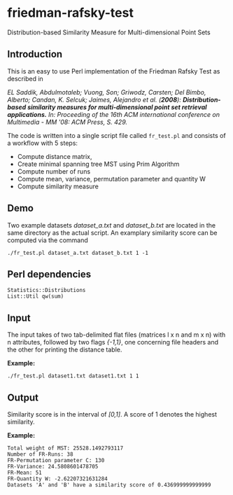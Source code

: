 friedman-rafsky-test
====================
Distribution-based Similarity Measure for Multi-dimensional Point Sets



Introduction
-----------

This is an easy to use Perl implementation of the Friedman Rafsky Test as described in 

_EL Saddik, Abdulmotaleb; Vuong, Son; Griwodz, Carsten; Del Bimbo, Alberto; Candan, K. Selcuk; Jaimes, Alejandro et al. (**2008**): **Distribution-based similarity measures for multi-dimensional point set retrieval applications.** 
In: Proceeding of the 16th ACM international conference on Multimedia - MM '08: ACM Press, S. 429._

The code is written into a single script file called `fr_test.pl` and consists of a workflow with 5 steps:

  * Compute distance matrix,
  * Create minimal spanning tree MST using Prim Algorithm
  * Compute number of runs
  * Compute mean, variance, permutation parameter and quantity W
  * Compute similarity measure

Demo
-----------
Two example datasets _dataset_a.txt_ and _dataset_b.txt_ are located in the same directory as the actual script. An examplary similarity score can be computed via the command
```
./fr_test.pl dataset_a.txt dataset_b.txt 1 -1
```

Perl dependencies
-----------
```
Statistics::Distributions
List::Util qw(sum)
```
Input
-----------
The input takes of two tab-delimited flat files (matrices l x n and m x n) with n attributes, followed by two flags *{-1,1}*, one concerning file headers and the other for printing the distance table.

**Example:**
```
./fr_test.pl dataset1.txt dataset1.txt 1 1
```

Output
-----------
  Similarity score is in the interval of *[0,1]*. A score of 1 denotes the highest similarity.

**Example:**
```
Total weight of MST: 25528.1492793117
Number of FR-Runs: 38
FR-Permutation parameter C: 130
FR-Variance: 24.5808601478705
FR-Mean: 51
FR-Quantity W: -2.62207321631284
Datasets 'A' and 'B' have a similarity score of 0.436999999999999
```
